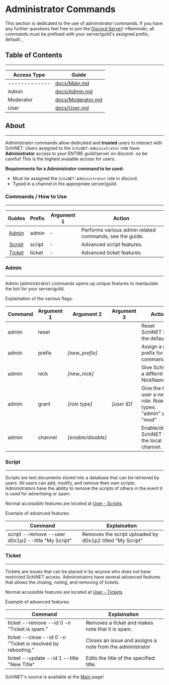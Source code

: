 # Administrator Commands

This section is dedicated to the use of administrator commands. If you have any further questions feel free to join the [Discord Server][discord_server]!
*Reminder, all commands must be prefixed with your server/guild's assigned prefix, default: ,

## Table of Contents

---
| Access Type | Guide  |
| ------ | ------ |
|------------- | [docs/Main.md][MainDoc] |
| Admin | [docs/Admin.md][AdminDoc] |
| Moderator | [docs/Moderator.md][ModeratorDoc] |
| User | [docs/User.md][UserDoc] |

## About

---

Administrator commands allow dedicated and **trusted** users to interact with SchiNET. Users assigned to the `SchiNET-Administrator` role have **Administrator** access to your ENTIRE guild/server on discord- so be careful!
This is the highest avaiable access for users.

__Requirements for a Administrator command to be used:__

* Must be assigned the `SchiNET-Administrator` role in discord.
* Typed in a channel in the appropriate server/guild.

### Commands / How to Use

---

| Guides | Prefix | Argument 1 | Action |
|:------:| ------ | ------ | ------ |
| [Admin](#admin) | admin | - | Performs various admin related commands, see the guide. |
| [Script](#script) | script | - | Advanced script features. |
| [Ticket](#ticket) | ticket | - | Advanced ticket features. |

### Admin

---

Admin (administrator) commands opens up unique features to manipulate the bot for your server/guild.

Explaination of the various flags:

| Command | Argument 1 | Argument 2 | Argument 3 | Action |
| ------ | ------ | ------ | ------ | ------ |
| admin | reset | | | Reset SchiNET to the defaults. |
| admin | prefix | *[new_prefix]* | | Assign a new prefix for commands. |
| admin | nick | *[new_nick]* | | Give SchiNET a differnt NickName . |
| admin | grant | *[role type]* | *[user ID]* | Give the the user a new role. Role types: "admin" and "mod" |
| admin | channel | *[enable/disable]* | | Enable/disable SchiNET for the local channel. |

### Script

---

Scripts are text documents stored into a database that can be retrieved by users. All users can add, modify, and remove their own scripts. Administrators have the ability to remove the scripts of others in the event it is used for advertising or spam.

Normal accessible features are located at [User - Scripts][UserScripts].

Example of advanced features:

| Command | Explaination |
| ------ | ------ |
| script --remove --user d0x1p2 --title "My Script" | Removes the script uploaded by d0x1p2 titled "My Script"

### Ticket

---

Tickets are issues that can be placed in by anyone who does not have restricted SchiNET access. Administrators have several advanced features that allows the closing, noting, and removing of tickets.

Normal accessible features are located at [User - Tickets][UserTickets].

Example of advanced features:

| Command | Explaination |
| ------ | ------ |
| ticket --remove --id 0 -n "Ticket is spam." | Removes a ticket and makes note that it is spam. |
| ticket --close --id 0 -n "Ticket is resolved by rebooting." | Closes an issue and assigns a note from the administrator |
| ticket --update --id 1 --title "New Title" | Edits the title of the specified title. |

SchiNET's source is available at the [Main][Home] page!

[//]: # (Guide Links:)
[Home]: <https://github.com/d0x1p2/SchiNET/>
[MainDoc]: <https://github.com/d0x1p2/SchiNET/blob/master/docs/Main.md>
[AdminDoc]: <https://github.com/d0x1p2/SchiNET/blob/master/docs/Admin.md>
[ModeratorDoc]: <https://github.com/d0x1p2/SchiNET/blob/master/docs/Moderator.md>
[UserDoc]: <https://github.com/d0x1p2/SchiNET/blob/master/docs/User.md>
[UserScripts]: <https://github.com/d0x1p2/SchiNET/blob/master/docs/User.md#Script>
[UserTickets]: <https://github.com/d0x1p2/SchiNET/blob/master/docs/User.md#Ticket>
[//]: # (Other Links:)
[discord_server]: <https://https://discord.gg/GpHDxx6>
